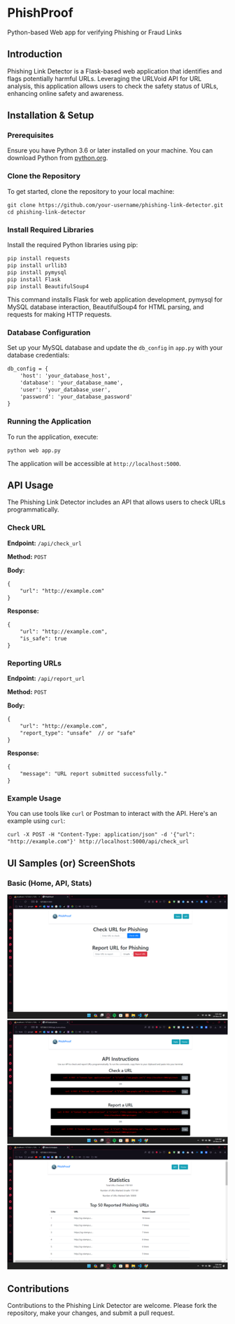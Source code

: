 # PhishProof
Python-based Web app for verifying Phishing or Fraud Links


## Introduction

Phishing Link Detector is a Flask-based web application that identifies and flags potentially harmful URLs. Leveraging the URLVoid API for URL analysis, this application allows users to check the safety status of URLs, enhancing online safety and awareness.

## Installation & Setup

### Prerequisites

Ensure you have Python 3.6 or later installed on your machine. You can download Python from [python.org](https://www.python.org/downloads/).

### Clone the Repository

To get started, clone the repository to your local machine:

```
git clone https://github.com/your-username/phishing-link-detector.git
cd phishing-link-detector
```

### Install Required Libraries

Install the required Python libraries using pip:

```
pip install requests
pip install urllib3
pip install pymysql
pip install Flask
pip install BeautifulSoup4
```

This command installs Flask for web application development, pymysql for MySQL database interaction, BeautifulSoup4 for HTML parsing, and requests for making HTTP requests.

### Database Configuration

Set up your MySQL database and update the `db_config` in `app.py` with your database credentials:

```
db_config = {
    'host': 'your_database_host',
    'database': 'your_database_name',
    'user': 'your_database_user',
    'password': 'your_database_password'
}
```

### Running the Application

To run the application, execute:

```
python web app.py
```

The application will be accessible at `http://localhost:5000`.

## API Usage

The Phishing Link Detector includes an API that allows users to check URLs programmatically.

### Check URL

**Endpoint:** `/api/check_url`

**Method:** `POST`

**Body:**

```
{
    "url": "http://example.com"
}
```

**Response:**

```
{
    "url": "http://example.com",
    "is_safe": true
}
```

### Reporting URLs

**Endpoint:** `/api/report_url`

**Method:** `POST`

**Body:**

```
{
    "url": "http://example.com",
    "report_type": "unsafe"  // or "safe"
}
```

**Response:**

```
{
    "message": "URL report submitted successfully."
}
```

### Example Usage

You can use tools like `curl` or Postman to interact with the API. Here's an example using `curl`:

```
curl -X POST -H "Content-Type: application/json" -d '{"url": "http://example.com"}' http://localhost:5000/api/check_url
```

## UI Samples (or) ScreenShots
### Basic (Home, API, Stats)
![alt text](https://github.com/mynenivarun/PhishProof/blob/main/ScreenShots/Basic_Home.png "Home Page")
![alt text](https://github.com/mynenivarun/PhishProof/blob/main/ScreenShots/Basic_Api.png "API Page")
![alt text](https://github.com/mynenivarun/PhishProof/blob/main/ScreenShots/Basic_Stats.png "Stats Page")

## Contributions

Contributions to the Phishing Link Detector are welcome. Please fork the repository, make your changes, and submit a pull request.
